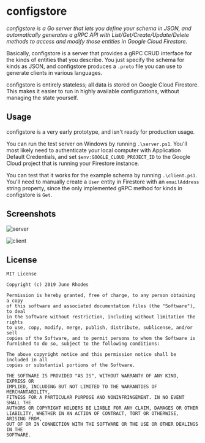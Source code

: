 # configstore

*configstore is a Go server that lets you define your schema in JSON, and automatically generates a gRPC API with List/Get/Create/Update/Delete methods to access and modify those entities in Google Cloud Firestore.*

Basically, configstore is a server that provides a gRPC CRUD interface for the kinds of entities that you describe. You just specify the schema for kinds as JSON, and configstore produces a `.proto` file you can use to generate clients in various languages.

configstore is entirely stateless; all data is stored on Google Cloud Firestore. This makes it easier to run in highly available configurations, without managing the state yourself.

## Usage

configstore is a very early prototype, and isn't ready for production usage.

You can run the test server on Windows by running `.\server.ps1`. You'll most likely need to authenticate your local computer with Application Default Credentials, and set `$env:GOOGLE_CLOUD_PROJECT_ID` to the Google Cloud project that is running your Firestore instance.

You can test that it works for the example schema by running `.\client.ps1`. You'll need to manually create a `User` entity in Firestore with an `emailAddress` string property, since the only implemented gRPC method for kinds in configstore is `Get`.

## Screenshots

![server](https://github.com/hach-que/configstore/raw/master/screenshots/server.PNG)

![client](https://github.com/hach-que/configstore/raw/master/screenshots/client.PNG)

## License

```
MIT License

Copyright (c) 2019 June Rhodes

Permission is hereby granted, free of charge, to any person obtaining a copy
of this software and associated documentation files (the "Software"), to deal
in the Software without restriction, including without limitation the rights
to use, copy, modify, merge, publish, distribute, sublicense, and/or sell
copies of the Software, and to permit persons to whom the Software is
furnished to do so, subject to the following conditions:

The above copyright notice and this permission notice shall be included in all
copies or substantial portions of the Software.

THE SOFTWARE IS PROVIDED "AS IS", WITHOUT WARRANTY OF ANY KIND, EXPRESS OR
IMPLIED, INCLUDING BUT NOT LIMITED TO THE WARRANTIES OF MERCHANTABILITY,
FITNESS FOR A PARTICULAR PURPOSE AND NONINFRINGEMENT. IN NO EVENT SHALL THE
AUTHORS OR COPYRIGHT HOLDERS BE LIABLE FOR ANY CLAIM, DAMAGES OR OTHER
LIABILITY, WHETHER IN AN ACTION OF CONTRACT, TORT OR OTHERWISE, ARISING FROM,
OUT OF OR IN CONNECTION WITH THE SOFTWARE OR THE USE OR OTHER DEALINGS IN THE
SOFTWARE.
```